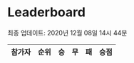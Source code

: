 # Leaderboard
최종 업데이트: 2020년 12월 08일 14시 44분




| 참가자 | 순위 | 승 | 무 | 패 | 승점 |
|:---:|:---:|:---:|:---:|:---:|:---:|